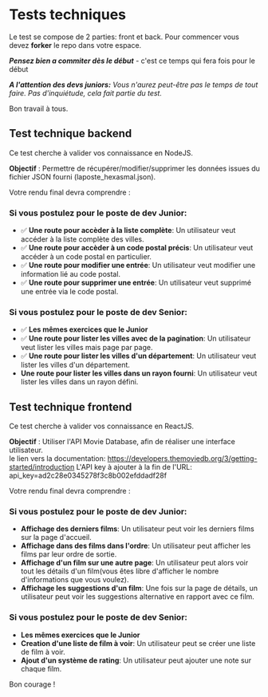 # Tests techniques

Le test se compose de 2 parties: front et back.
Pour commencer vous devez **forker** le repo dans votre espace.

**_Pensez bien a commiter dès le début_** - c'est ce temps qui fera fois pour le début

**_A l'attention des devs juniors:_**
_Vous n'aurez peut-être pas le temps de tout faire. Pas d'inquiétude, cela fait partie du test._

Bon travail à tous.

## Test technique backend

Ce test cherche à valider vos connaissance en NodeJS.

**Objectif** : Permettre de récupérer/modifier/supprimer les données issues du fichier JSON fourni (laposte_hexasmal.json).

Votre rendu final devra comprendre :

### Si vous postulez pour le poste de dev Junior:

- ✅ **Une route pour accèder à la liste complète**: Un utilisateur veut accéder à la liste complète des villes.</br>
- ✅ **Une route pour accèder à un code postal précis**: Un utilisateur veut accéder à un code postal en particulier.</br>
- ✅ **Une route pour modifier une entrée**: Un utilisateur veut modifier une information lié au code postal.</br>
- ✅ **Une route pour supprimer une entrée**: Un utilisateur veut supprimé une entrée via le code postal.</br>

### Si vous postulez pour le poste de dev Senior:

- ✅ **Les mêmes exercices que le Junior**</br>
- ✅ **Une route pour lister les villes avec de la pagination**: Un utilisateur veut lister les villes mais page par page.</br>
- ✅ **Une route pour lister les villes d'un département**: Un utilisateur veut lister les villes d'un département.</br>
- **Une route pour lister les villes dans un rayon fourni**: Un utilisateur veut lister les villes dans un rayon défini.</br>

## Test technique frontend

Ce test cherche à valider vos connaissance en ReactJS.

**Objectif** : Utiliser l'API Movie Database, afin de réaliser une interface utilisateur.</br>
le lien vers la documentation: https://developers.themoviedb.org/3/getting-started/introduction
L'API key à ajouter à la fin de l'URL: api_key=ad2c28e0345278f3c8b002efddadf28f

Votre rendu final devra comprendre :

### Si vous postulez pour le poste de dev Junior:

- **Affichage des derniers films**: Un utilisateur peut voir les derniers films sur la page d'accueil.</br>
- **Affichage dans des films dans l'ordre**: Un utilisateur peut afficher les films par leur ordre de sortie.</br>
- **Affichage d'un film sur une autre page**: Un utilisateur peut alors voir tout les détails d'un film(vous êtes libre d'afficher le nombre d'informations que vous voulez).</br>
- **Affichage les suggestions d'un film**: Une fois sur la page de détails, un utilisateur peut voir les suggestions alternative en rapport avec ce film.</br>

### Si vous postulez pour le poste de dev Senior:

- **Les mêmes exercices que le Junior**</br>
- **Creation d'une liste de film à voir**: Un utilisateur peut se créer une liste de film à voir.</br>
- **Ajout d'un système de rating**: Un utilisateur peut ajouter une note sur chaque film.</br>

Bon courage !
